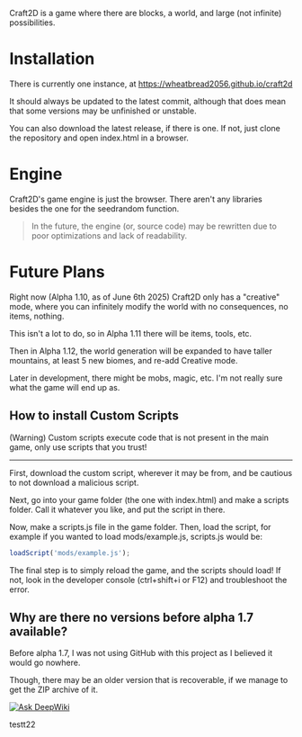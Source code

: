 Craft2D is a game where there are blocks, a world, and large (not infinite) possibilities.

# Installation
There is currently one instance, at https://wheatbread2056.github.io/craft2d

It should always be updated to the latest commit, although that does mean that some versions may be unfinished or unstable.

You can also download the latest release, if there is one. If not, just clone the repository and open index.html in a browser.

# Engine
Craft2D's game engine is just the browser. There aren't any libraries besides the one for the seedrandom function.

> In the future, the engine (or, source code) may be rewritten due to poor optimizations and lack of readability.

# Future Plans
Right now (Alpha 1.10, as of June 6th 2025) Craft2D only has a "creative" mode, where you can infinitely modify the world with no consequences, no items, nothing.

This isn't a lot to do, so in Alpha 1.11 there will be items, tools, etc.

Then in Alpha 1.12, the world generation will be expanded to have taller mountains, at least 5 new biomes, and re-add Creative mode.

Later in development, there might be mobs, magic, etc. I'm not really sure what the game will end up as.

## How to install Custom Scripts
(Warning) Custom scripts execute code that is not present in the main game, only use scripts that you trust!

---

First, download the custom script, wherever it may be from, and be cautious to not download a malicious script.

Next, go into your game folder (the one with index.html) and make a scripts folder. Call it whatever you like, and put the script in there.

Now, make a scripts.js file in the game folder. Then, load the script, for example if you wanted to load mods/example.js, scripts.js would be:

```js
loadScript('mods/example.js');
```

The final step is to simply reload the game, and the scripts should load! If not, look in the developer console (ctrl+shift+i or F12) and troubleshoot the error.

## Why are there no versions before alpha 1.7 available?
Before alpha 1.7, I was not using GitHub with this project as I believed it would go nowhere.

Though, there may be an older version that is recoverable, if we manage to get the ZIP archive of it.

[![Ask DeepWiki](https://deepwiki.com/badge.svg)](https://deepwiki.com/wheatbread2056/craft2d)

testt22